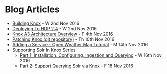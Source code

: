 # Blog Articles

  * [Building Knox](/blog/BUILDING_KNOX.md) - W 2nd Nov 2016
  * [Deploying To HDP 2.4](/blog/DEPLOYING_TO_HDP_2.4.md) - W 2nd Nov 2016
  * [Knox A3 Architecture Overview](/blog/KNOX_A3AO.md) - F 4th Nov 2016
  * [Patching Knox (git repository)](/blog/PATCHING.md) - Th 10th Nov 2016
  * [Adding a Service - Open Weather Map Tutorial](/blog/KNOX_OPENWEATHER_MAP_TUTORIAL.md) - M 14th Nov 2016
  * Supporting Solr In Knox Series
    * [Part 1: Installation, Configuring, Ingestion and Querying](/blog/KNOX_SOLR_PART1.md) - W 16th Nov 2016
    * [Part 2: Support Querying Solr via Knox](/blog/KNOX_SOLR_PART2.md) - F 18 Nov 2016
